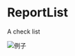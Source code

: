 # ReportList
A check list

![例子](https://github.com/Allenknight/ReportList/device-2018-03-30-141006.gif)